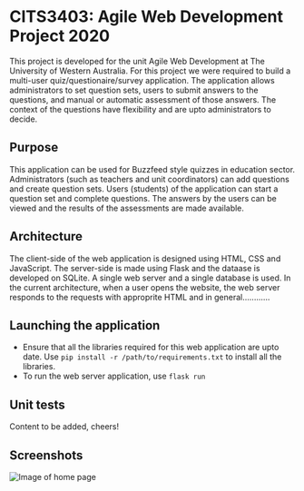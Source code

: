 # CITS3403: Agile Web Development Project 2020

This project is developed for the unit Agile Web Development at The University of Western Australia. For this project we were required to build a multi-user quiz/questionaire/survey application. The application allows administrators to set question sets, users to submit answers to the questions, and manual or automatic assessment of those answers. The context of the questions have flexibility and are upto administrators to decide.

## Purpose

This application can be used for Buzzfeed style quizzes in education sector. Administrators (such as teachers and unit coordinators) can add questions and create question sets. Users (students) of the application can start a question set and complete questions. The answers by the users can be viewed and the results of the assessments are made available.

## Architecture

The client-side of the web application is designed using HTML, CSS and JavaScript. The server-side is made using Flask and the dataase is developed on SQLite. A single web server and a single database is used. In the current architecture, when a user opens the website, the web server responds to the requests with approprite HTML and in general............


## Launching the application

- Ensure that all the libraries required for this web application are upto date. Use ```pip install -r /path/to/requirements.txt``` to install all the libraries.
- To run the web server application, use ```flask run```

## Unit tests

Content to be added, cheers!

## Screenshots

![Image of home page](https://github.com/quasarswastik/CITS3403_Project-2/blob/master/IndexPage.jpg)
